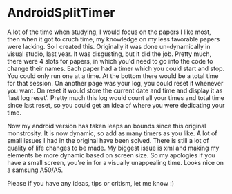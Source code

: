 # AndroidSplitTimer
A lot of the time when studying, I would focus on the papers I like most, then when it got to cruch time, my knowledge on my less favorable papers were lacking. So I created
this. Originally it was done un-dynamically in visual studio, last year. It was disgusting, but it did the job. Pretty much, there were 4 slots for papers, in which you'd need to
go into the code to change their names. Each paper had a timer which you could start and stop. You could only run one at a time. At the bottom there would be a total time for
that session. On another page was your log, you could reset it whenever you want. On reset it would store the current date and time and display it as 'last log reset'. Pretty
much this log would count all your times and total time since last reset, so you could get an idea of where you were dedicating your time.

Now my android version has taken leaps an bounds since this original monstrosity. It is now dynamic, so add as many timers as you like. A lot of small issues I had in the original
have been solved. There is still a lot of quality of life changes to be made. My biggest issue is xml and making my elements be more dynamic based on screen size. So my apologies if you have a small screen, you're in for a visually unappealing time. Looks nice on a samsung A50/A5.

Please if you have any ideas, tips or critism, let me know :)
